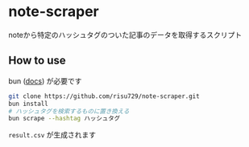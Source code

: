 # note-scraper

noteから特定のハッシュタグのついた記事のデータを取得するスクリプト

## How to use

bun ([docs](https://bun.sh/docs/installation)) が必要です

```sh
git clone https://github.com/risu729/note-scraper.git
bun install
# ハッシュタグを検索するものに置き換える
bun scrape --hashtag ハッシュタグ
```

`result.csv` が生成されます
